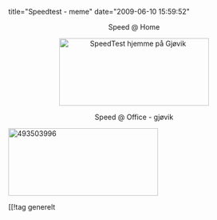 title="Speedtest - meme"
date="2009-06-10 15:59:52"
<p style="text-align: center;">Speed @ Home</p>
<p style="text-align: center;"><img class="aligncenter" title="SpeedTest hjemme på Gjøvik" src="http://pjatt.net/images/2009/06/492832134.png" alt="SpeedTest hjemme på Gjøvik" width="300" height="135"  /></p>
<p style="text-align: center;">Speed @ Office - gjøvik</p>

<img class="aligncenter size-full wp-image-863" title="493503996" src="http://pjatt.net/images/2009/06/493503996.png" alt="493503996" width="300" height="135"  />

[[!tag  generelt
